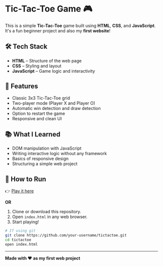 
# Tic-Tac-Toe Game 🎮

This is a simple **Tic-Tac-Toe** game built using **HTML**, **CSS**, and **JavaScript**. It's a fun beginner project and also my **first website**!

## 🛠️ Tech Stack

- **HTML** – Structure of the web page
- **CSS** – Styling and layout
- **JavaScript** – Game logic and interactivity

## 🎯 Features

- Classic 3x3 Tic-Tac-Toe grid
- Two-player mode (Player X and Player O)
- Automatic win detection and draw detection
- Option to restart the game
- Responsive and clean UI

## 📚 What I Learned

- DOM manipulation with JavaScript
- Writing interactive logic without any framework
- Basics of responsive design
- Structuring a simple web project

## 🚀 How to Run

👉 [Play it here](https://your-username.github.io/tictactoe)

**OR**

1. Clone or download this repository.
2. Open `index.html` in any web browser.
3. Start playing!

```bash
# If using git
git clone https://github.com/your-username/tictactoe.git
cd tictactoe
open index.html
```
---

**Made with ❤️ as my first web project**
